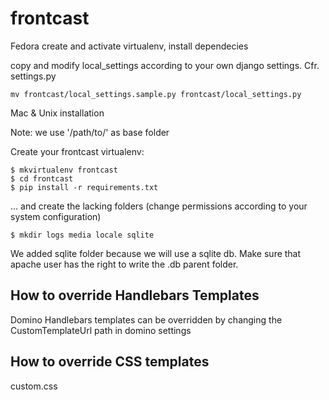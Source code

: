 frontcast
=========

Fedora
create and activate virtualenv, install dependecies
	

copy and modify local_settings according to your own django settings. Cfr. settings.py 
	
	mv frontcast/local_settings.sample.py frontcast/local_settings.py 




Mac & Unix installation

Note: we use '/path/to/' as base folder

Create your frontcast virtualenv:

	$ mkvirtualenv frontcast
	$ cd frontcast
	$ pip install -r requirements.txt

… and create the lacking folders (change permissions according to your system configuration)
	
	$ mkdir logs media locale sqlite
	

We added sqlite folder because we will use a sqlite db. Make sure that apache user has the right to write the .db parent folder.



How to override Handlebars Templates
---

Domino Handlebars templates can be overridden by changing the CustomTemplateUrl path in domino settings

How to override CSS templates
---
custom.css
